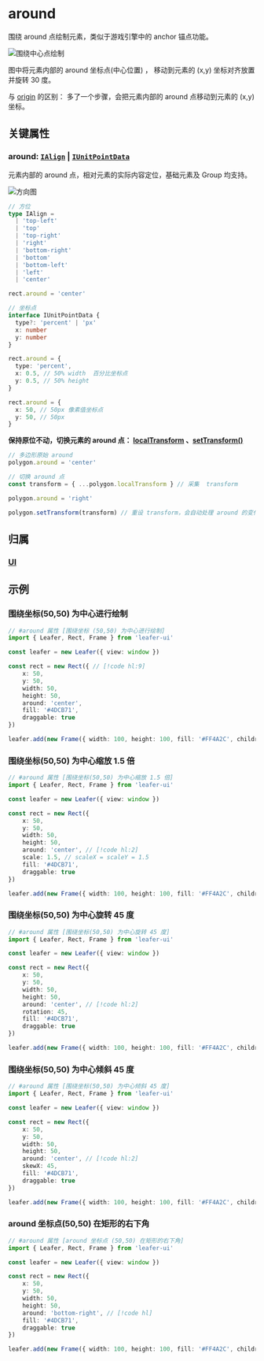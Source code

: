 <script setup>
import Case from '/component/Case.vue'
</script>

# around

围绕 around 点绘制元素，类似于游戏引擎中的 anchor 锚点功能。

![围绕中心点绘制](/svg/around.svg?d=0131)

图中将元素内部的 around 坐标点(中心位置) ， 移动到元素的 (x,y) 坐标对齐放置并旋转 30 度。

与 [origin](/reference/property/origin) 的区别： 多了一个步骤，会把元素内部的 around 点移动到元素的 (x,y) 坐标。

## 关键属性

### around: [`IAlign`](/api/modules.md#ialign) | [`IUnitPointData`](/api/interfaces/IUnitPointData.md)

元素内部的 around 点，相对元素的实际内容定位，基础元素及 Group 均支持。

![方向图](/svg/deriction.svg)

```ts
// 方位
type IAlign =
  | 'top-left'
  | 'top'
  | 'top-right'
  | 'right'
  | 'bottom-right'
  | 'bottom'
  | 'bottom-left'
  | 'left'
  | 'center'

rect.around = 'center'

// 坐标点
interface IUnitPointData {
  type?: 'percent' | 'px'
  x: number
  y: number
}

rect.around = {
  type: 'percent',
  x: 0.5, // 50% width  百分比坐标点
  y: 0.5, // 50% height
}

rect.around = {
  x: 50, // 50px 像素值坐标点
  y: 50, // 50px
}
```

**保持原位不动，切换元素的 around 点： [localTransform](/reference/property/transform#localtransform-imatrixdata) 、[setTransform()](/reference/property/transform.md#settransform-matrix-imatrixdata)**

```ts
// 多边形原始 around
polygon.around = 'center'

// 切换 around 点
const transform = { ...polygon.localTransform } // 采集  transform

polygon.around = 'right'

polygon.setTransform(transform) // 重设 transform，会自动处理 around 的变化
```

## 归属

### [UI](/reference/display/UI.md)

## 示例

<case name="Around" index=0  editor=false></case>

### 围绕坐标(50,50) 为中心进行绘制

```ts
// #around 属性 [围绕坐标 (50,50) 为中心进行绘制]
import { Leafer, Rect, Frame } from 'leafer-ui'

const leafer = new Leafer({ view: window })

const rect = new Rect({ // [!code hl:9]
    x: 50,
    y: 50,
    width: 50,
    height: 50,
    around: 'center',
    fill: '#4DCB71',
    draggable: true
})

leafer.add(new Frame({ width: 100, height: 100, fill: '#FF4A2C', children: [rect] }))
```

<case name="Around" index=1 editor=false></case>

### 围绕坐标(50,50) 为中心缩放 1.5 倍

```ts
// #around 属性 [围绕坐标(50,50) 为中心缩放 1.5 倍]
import { Leafer, Rect, Frame } from 'leafer-ui'

const leafer = new Leafer({ view: window })

const rect = new Rect({
    x: 50,
    y: 50,
    width: 50,
    height: 50,
    around: 'center', // [!code hl:2]
    scale: 1.5, // scaleX = scaleY = 1.5
    fill: '#4DCB71',
    draggable: true
})

leafer.add(new Frame({ width: 100, height: 100, fill: '#FF4A2C', children: [rect] }))
```

<case name="Around" index=2 editor=false></case>

### 围绕坐标(50,50) 为中心旋转 45 度

```ts
// #around 属性 [围绕坐标(50,50) 为中心旋转 45 度]
import { Leafer, Rect, Frame } from 'leafer-ui'

const leafer = new Leafer({ view: window })

const rect = new Rect({
    x: 50,
    y: 50,
    width: 50,
    height: 50,
    around: 'center', // [!code hl:2]
    rotation: 45,
    fill: '#4DCB71',
    draggable: true
})

leafer.add(new Frame({ width: 100, height: 100, fill: '#FF4A2C', children: [rect] }))
```

<case name="Around" index=3 editor=false></case>

### 围绕坐标(50,50) 为中心倾斜 45 度

```ts
// #around 属性 [围绕坐标(50,50) 为中心倾斜 45 度]
import { Leafer, Rect, Frame } from 'leafer-ui'

const leafer = new Leafer({ view: window })

const rect = new Rect({
    x: 50,
    y: 50,
    width: 50,
    height: 50,
    around: 'center', // [!code hl:2]
    skewX: 45,
    fill: '#4DCB71',
    draggable: true
})

leafer.add(new Frame({ width: 100, height: 100, fill: '#FF4A2C', children: [rect] }))
```

<case name="Around" index=4 editor=false></case>

### around 坐标点(50,50) 在矩形的右下角

```ts
// #around 属性 [around 坐标点 (50,50) 在矩形的右下角]
import { Leafer, Rect, Frame } from 'leafer-ui'

const leafer = new Leafer({ view: window })

const rect = new Rect({
    x: 50,
    y: 50,
    width: 50,
    height: 50,
    around: 'bottom-right', // [!code hl]
    fill: '#4DCB71',
    draggable: true
})

leafer.add(new Frame({ width: 100, height: 100, fill: '#FF4A2C', children: [rect] }))
```
